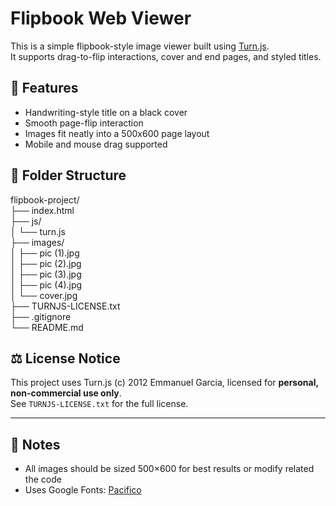 # Flipbook Web Viewer

This is a simple flipbook-style image viewer built using [Turn.js](https://www.turnjs.com/).  
It supports drag-to-flip interactions, cover and end pages, and styled titles.

## 📸 Features

- Handwriting-style title on a black cover
- Smooth page-flip interaction
- Images fit neatly into a 500x600 page layout
- Mobile and mouse drag supported

## 📁 Folder Structure

flipbook-project/ <br />
├── index.html <br />
├── js/ <br />
│   └── turn.js <br />
├── images/<br />
│   ├── pic (1).jpg<br />
│   ├── pic (2).jpg<br />
│   ├── pic (3).jpg<br />
│   ├── pic (4).jpg<br />
│   └── cover.jpg<br />
├── TURNJS-LICENSE.txt<br />
├── .gitignore<br />
└── README.md<br />


## ⚖️ License Notice

This project uses Turn.js (c) 2012 Emmanuel Garcia, licensed for **personal, non-commercial use only**.  
See `TURNJS-LICENSE.txt` for the full license.

---

## 📌 Notes

- All images should be sized 500×600 for best results or modify related the code
- Uses Google Fonts: [Pacifico](https://fonts.google.com/specimen/Pacifico)
